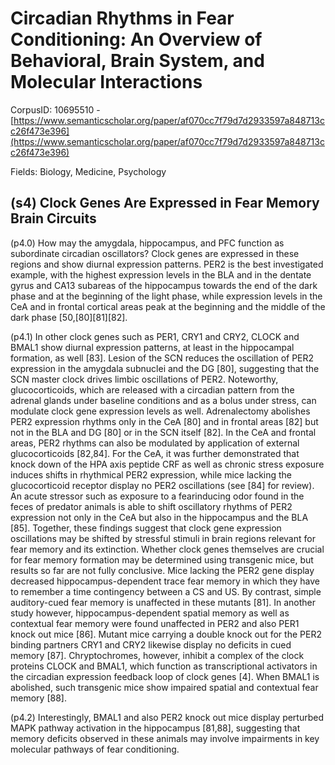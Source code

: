 # Circadian Rhythms in Fear Conditioning: An Overview of Behavioral, Brain System, and Molecular Interactions

CorpusID: 10695510 - [https://www.semanticscholar.org/paper/af070cc7f79d7d2933597a848713cc26f473e396](https://www.semanticscholar.org/paper/af070cc7f79d7d2933597a848713cc26f473e396)

Fields: Biology, Medicine, Psychology

## (s4) Clock Genes Are Expressed in Fear Memory Brain Circuits
(p4.0) How may the amygdala, hippocampus, and PFC function as subordinate circadian oscillators? Clock genes are expressed in these regions and show diurnal expression patterns. PER2 is the best investigated example, with the highest expression levels in the BLA and in the dentate gyrus and CA13 subareas of the hippocampus towards the end of the dark phase and at the beginning of the light phase, while expression levels in the CeA and in frontal cortical areas peak at the beginning and the middle of the dark phase [50,[80][81][82].

(p4.1) In other clock genes such as PER1, CRY1 and CRY2, CLOCK and BMAL1 show diurnal expression patterns, at least in the hippocampal formation, as well [83]. Lesion of the SCN reduces the oscillation of PER2 expression in the amygdala subnuclei and the DG [80], suggesting that the SCN master clock drives limbic oscillations of PER2. Noteworthy, glucocorticoids, which are released with a circadian pattern from the adrenal glands under baseline conditions and as a bolus under stress, can modulate clock gene expression levels as well. Adrenalectomy abolishes PER2 expression rhythms only in the CeA [80] and in frontal areas [82] but not in the BLA and DG [80] or in the SCN itself [82]. In the CeA and frontal areas, PER2 rhythms can also be modulated by application of external glucocorticoids [82,84]. For the CeA, it was further demonstrated that knock down of the HPA axis peptide CRF as well as chronic stress exposure induces shifts in rhythmical PER2 expression, while mice lacking the glucocorticoid receptor display no PER2 oscillations (see [84] for review). An acute stressor such as exposure to a fearinducing odor found in the feces of predator animals is able to shift oscillatory rhythms of PER2 expression not only in the CeA but also in the hippocampus and the BLA [85]. Together, these findings suggest that clock gene expression oscillations may be shifted by stressful stimuli in brain regions relevant for fear memory and its extinction. Whether clock genes themselves are crucial for fear memory formation may be determined using transgenic mice, but results so far are not fully conclusive. Mice lacking the PER2 gene display decreased hippocampus-dependent trace fear memory in which they have to remember a time contingency between a CS and US. By contrast, simple auditory-cued fear memory is unaffected in these mutants [81]. In another study however, hippocampus-dependent spatial memory as well as contextual fear memory were found unaffected in PER2 and also PER1 knock out mice [86]. Mutant mice carrying a double knock out for the PER2 binding partners CRY1 and CRY2 likewise display no deficits in cued memory [87]. Chryptochromes, however, inhibit a complex of the clock proteins CLOCK and BMAL1, which function as transcriptional activators in the circadian expression feedback loop of clock genes [4]. When BMAL1 is abolished, such transgenic mice show impaired spatial and contextual fear memory [88].

(p4.2) Interestingly, BMAL1 and also PER2 knock out mice display perturbed MAPK pathway activation in the hippocampus [81,88], suggesting that memory deficits observed in these animals may involve impairments in key molecular pathways of fear conditioning.
